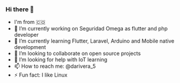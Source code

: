 ### Hi there 👋
- I'm from 🇨🇴
- 🔭 I’m currently working on Seguridad Omega as flutter and php developer
- 🌱 I’m currently learning Flutter, Laravel, Arduino and Mobile native development
- 👯 I’m looking to collaborate on open source projects
- 🤔 I’m looking for help with IoT learning
- 📫 How to reach me: @darivera_5
- ⚡ Fun fact: I like Linux

<!--
**darivera5/darivera5** is a ✨ _special_ ✨ repository because its `README.md` (this file) appears on your GitHub profile.

Here are some ideas to get you started:

- 🔭 I’m currently working on ...
- 🌱 I’m currently learning ...
- 👯 I’m looking to collaborate on ...
- 🤔 I’m looking for help with ...
- 💬 Ask me about ...
- 📫 How to reach me: ...
- 😄 Pronouns: ...
- ⚡ Fun fact: ...
-->
